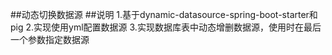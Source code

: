 ##动态切换数据源
##说明
1.基于dynamic-datasource-spring-boot-starter和pig
2.实现使用yml配置数据源
3.实现数据库表中动态增删数据源，使用时在最后一个参数指定数据源
